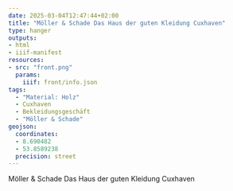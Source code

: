 ```yaml
---
date: 2025-03-04T12:47:44+02:00
title: "Möller & Schade Das Haus der guten Kleidung Cuxhaven"
type: hanger
outputs:
- html
- iiif-manifest
resources:
- src: "front.png"
  params:
    iiif: front/info.json
tags:
  - "Material: Holz"
  - Cuxhaven
  - Bekleidungsgeschäft
  - "Möller & Schade"
geojson:
  coordinates:
  - 8.690482
  - 53.8589238
  precision: street
---
```

Möller & Schade
Das Haus der guten Kleidung
Cuxhaven

